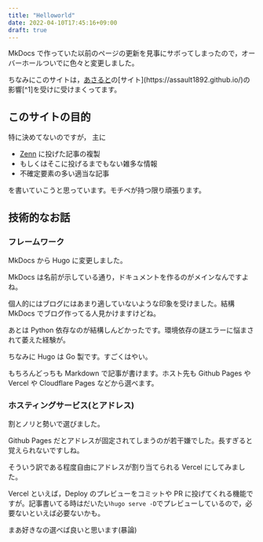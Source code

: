 ```yaml
---
title: "Helloworld"
date: 2022-04-10T17:45:16+09:00
draft: true
---
```


MkDocs で作っていた以前のページの更新を見事にサボってしまったので，オーバーホールついでに色々と変更しました。

ちなみにこのサイトは，[あさると](https://twitter.con/Szlyne_)の[サイト](https://assault1892.github.io/)の影響[^1]を受けに受けまくってます。

## このサイトの目的

特に決めてないのですが， 主に

- [Zenn](https://zenn.dev/alliana_ab2m) に投げた記事の複製
- もしくはそこに投げるまでもない雑多な情報
- 不確定要素の多い適当な記事

を書いていこうと思っています。モチベが持つ限り頑張ります。

## 技術的なお話

### フレームワーク

MkDocs から Hugo に変更しました。

MkDocs は名前が示している通り，ドキュメントを作るのがメインなんですよね。

個人的にはブログにはあまり適していないような印象を受けました。結構 MkDocs でブログ作ってる人見かけますけどね。

あとは Python 依存なのが結構しんどかったです。環境依存の謎エラーに悩まされて萎えた経験が。

ちなみに Hugo は Go 製です。すごくはやい。

もちろんどっちも Markdown で記事が書けます。ホスト先も Github Pages や Vercel や Cloudflare Pages などから選べます。

### ホスティングサービス(とアドレス)

割とノリと勢いで選びました。

Github Pages だとアドレスが固定されてしまうのが若干嫌でした。長すぎると覚えられないですしね。

そういう訳である程度自由にアドレスが割り当てられる Vercel にしてみました。

Vercel といえば，Deploy のプレビューをコミットや PR に投げてくれる機能ですが。記事書いてる時はだいたい`hugo serve -D`でプレビューしているので，必要ないといえば必要ないかも。

まあ好きなの選べば良いと思います(暴論)

[^1]: 余談ですが MkDocs 使ってたのもあさるとの影響なので，このサイトは実質彼が運営してると言っても過言ではないですね。丸投げしようかな。

